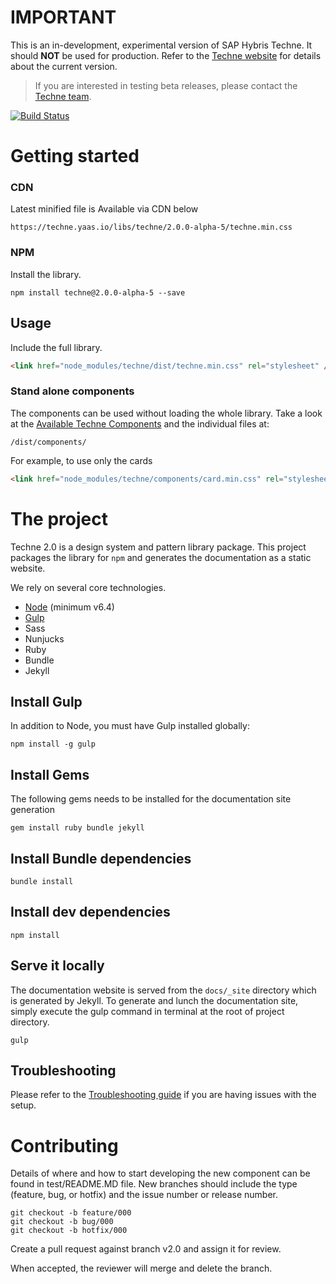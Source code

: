 
# IMPORTANT
This is an in-development, experimental version of SAP Hybris Techne. It should **NOT** be used for production. Refer to the [Techne website](https://techne.yaas.io) for details about the current version.

> If you are interested in testing beta releases, please contact the [Techne team](mailto:techne@sap.com).

[![Build Status](https://travis-ci.org/SAP/techne.svg?branch=v2.0)](https://travis-ci.org/SAP/techne)

# Getting started
### CDN
Latest minified file is Available via CDN below

```
https://techne.yaas.io/libs/techne/2.0.0-alpha-5/techne.min.css
```
### NPM
Install the library.

````
npm install techne@2.0.0-alpha-5 --save
````
## Usage
Include the full library.

```html
<link href="node_modules/techne/dist/techne.min.css" rel="stylesheet" />
```

### Stand alone components
The components can be used without loading the whole library. Take a look at the [Available Techne Components](https://github.com/SAP/techne/wiki/Techne-Components) and the individual files at:

```
/dist/components/
```

For example, to use only the cards
```html
<link href="node_modules/techne/components/card.min.css" rel="stylesheet" />
````

# The project
Techne 2.0 is a design system and pattern library package. This project packages the library for `npm` and generates the documentation as a static website.

We rely on several core technologies.

* [Node](https://nodejs.org/) (minimum v6.4)
* [Gulp](https://gulpjs.com/)
* Sass
* Nunjucks
* Ruby
* Bundle
* Jekyll

## Install Gulp
In addition to Node, you must have Gulp installed globally:

`npm install -g gulp`

## Install Gems
The following gems needs to be installed for the documentation site generation

`gem install ruby bundle jekyll`

## Install Bundle dependencies

`bundle install`

## Install dev dependencies

`npm install`

## Serve it locally
The documentation website is served from the `docs/_site` directory which is generated by Jekyll. To generate and lunch the documentation site, simply execute the gulp command in terminal at the root of project directory.

`gulp`

## Troubleshooting
Please refer to the [Troubleshooting guide](https://github.com/SAP/techne/wiki/Troubleshooting-&-Known-Issues) if you are having issues with the setup.

# Contributing
Details of where and how to start developing the new component can be found in test/README.MD file.
New branches should include the type (feature, bug, or hotfix) and the issue number or release number.

```
git checkout -b feature/000
git checkout -b bug/000
git checkout -b hotfix/000
```

Create a pull request against branch  v2.0  and assign it for review.

When accepted, the reviewer will merge and delete the branch.
